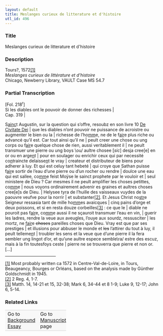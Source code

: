 ```yaml
---  
layout: default  
title: Meslanges curieux de litterature et d'histoire  
utl_id: 496
---
```


### Title

Meslanges curieux de litterature et d'histoire

### Description

<p>Tours?, 1572<a href="#_ftn1" name="_ftnref1" title="" id="_ftnref1">[1]</a><br /><em>Meslanges curieux de littérature et d’histoire</em><br />
Chicago, Newberry Library, VAULT Case MS 54.7</p>



### Partial Transcription

<p>[Fol. 218<sup>r</sup>]<br />
Si les diables ont le pouvoir de donner des richesses |<br />
Cap. 319 |</p>
<p>S<u>ainc</u>t Augustin, sur la question qui s’offre, resoubz en son livre 10 <u>De Civitate Dei</u> | que les diables n’ont pouvoir ne puissance de acroistre ou augmenter le bien ou la | richesse de l’ho<u>mm</u>e, ne de le f<u>air</u>e plus riche ou advancé qu’il est. Car tout ainsi qu’il ne | peult creer une chose ou ung corps ou f<u>air</u>e quelque chose de rien, aussi veritablement il | ne peult transmuer une pierre ou ung boys \ou/ aultre chosee [<em>sic</em>] desja cree[e] en or ou en arge<u>n</u>t | pour en soulager ou enrichir ceux qui par necessité co<u>n</u>traincte delaisse<u>n</u>t le vray | createur et distributeur de biens pour adherer à luy. Et qui est celuy tant hebeté | qui croye que Sathan puisse f<u>air</u>e sortir de l’eau d’une pierre ou d’un rocher ou rendre | doulce une eau qui est sallee, co<u>mm</u>e feist Moÿse le sainct prophete par le vouloir et | seul ministere de Dieu ? Car mesmes il ne peult amplifier les choses petittes, co<u>mm</u>e | nous voyons ordinairement advenir es graines et aultres choses cree[e]s de Dieu. | Helysee tyra de l’huille des vaisseaux vuydes de la paouvre veufve pour la norrir | et substanter<a href="#_ftn2" name="_ftnref2" title="" id="_ftnref2">[2]</a>. Et Jesus Christ no<u>str</u>e Seigneur ressasia tant de mille ho<u>mm</u>es avaicques | cinq pains d’orge et deux poissons, et si en resta douze corbeilles<a href="#_ftn3" name="_ftnref3" title="" id="_ftnref3">[3]</a> : ce que le | diable ne pouroit pas f<u>air</u>e, co<u>mm</u>e aussi il ne sçauroit transmuer l’eau en vin, | guerir les ladres, rendre la veue aux aveugles, l’ouye aux sourdz, ressusciter | les mortz, ne <u>fair</u>e <s>choses</s> pareilles choses que Dieu. Vray est que par ses prestiges | et illusions pour abbuser le monde et <s>les</s> l’attirer du tout à luy, il peult telleme<u>n</u>t | troubler les sens et la veue que d’une pierre il la fera sembler ung lingot d’or, et qu’une aultre espece semble\ra/ estre des escuz, mais à la fin toutesfoys ceste | pierre ne se trouverra que pierre et non or. […]</p>
<div>
<hr align="left" size="1" width="33%" /><div id="ftn1"><a href="#_ftnref1" name="_ftn1" title="" id="_ftn1">[1]</a> Most probably written ca 1572 in Centre-Val-de-Loire, in Tours, Beaugeancy, Bourges or Orléans, based on the analysis made by Günther Goldschmidt in 1945.</div>
<div id="ftn2"><a href="#_ftnref2" name="_ftn2" title="" id="_ftn2">[2]</a> 2 Reg. 4, 1-7.</div>
<div id="ftn3"><a href="#_ftnref3" name="_ftn3" title="" id="_ftn3">[3]</a> Matth. 14, 14-21 et 15, 32-38; Mark 6, 34-44 et 8 1-9; Luke 9, 12-17; John 6, 5-14.

</div>
</div>


### Related Links

<table border="0.5" cellpadding="1" cellspacing="1" style="width: 200px; background-color:#F8F8F8;">
    <tbody style="border-color:#ccc">
        <tr style="border-color:#ccc">
            <td>Go to <a href="https://french.newberry.t-pen.org/essay/496" target="_blank">Background Essay</a></td>
            <td>Go to <a href="https://french.newberry.t-pen.org/www/record.html?id=496" target="_blank">Manuscript</a> page</td>
        </tr>
    </tbody>
</table>
